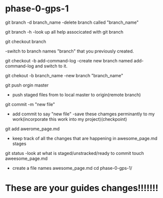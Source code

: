 phase-0-gps-1
=============
git branch -d branch_name
-delete branch called "branch_name"



git branch -h
-look up all help associcated with git branch

git checkout branch

-switch to branch names "branch" that you previously created.


git checkout -b add-command-log
-create new branch  named add-command-log and switch to it.


git chekout -b branch_name
-new branch "branch_name"

git push orgin master
-  push staged files from to local master to origin(remote branch)

git commit -m "new file"
- add commit to say "new file"
-save these chamges perminantly to my work(incorporate this work into my project)(checkpoint)

git add awerome_page.md
- keep track of all the changes that are happening in awesome_page.md stages

git status
-look at what is staged/unstracked/ready to commit
touch aweesome_page.md
- create a file names awesome_page.md
cd phase-0-gps-1/


These are your guides changes!!!!!!!
====================================